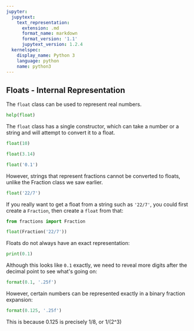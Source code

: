 ```yaml
---
jupyter:
  jupytext:
    text_representation:
      extension: .md
      format_name: markdown
      format_version: '1.1'
      jupytext_version: 1.2.4
  kernelspec:
    display_name: Python 3
    language: python
    name: python3
---
```


## Floats - Internal Representation


The ``float`` class can be used to represent real numbers.

```python
help(float)
```

The ``float`` class has a single constructor, which can take a number or a string and will attempt to convert it to a float.

```python
float(10)
```

```python
float(3.14)
```

```python
float('0.1')
```

However, strings that represent fractions cannot be converted to floats, unlike the Fraction class we saw earlier.

```python
float('22/7')
```

If you really want to get a float from a string such as ``'22/7'``, you could first create a ``Fraction``, then create a ``float`` from that:

```python
from fractions import Fraction
```

```python
float(Fraction('22/7'))
```

Floats do not always have an exact representation:

```python
print(0.1)
```

Although this looks like ``0.1`` exactly, we need to reveal more digits after the decimal point to see what's going on:

```python
format(0.1, '.25f')
```

However, certain numbers can be represented exactly in a binary fraction expansion:

```python
format(0.125, '.25f')
```

This is because 0.125 is precisely 1/8, or 1/(2^3)
